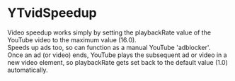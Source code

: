 # YTvidSpeedup
Video speedup works simply by setting the playbackRate value of the YouTube video to the maximum value (16.0).\
Speeds up ads too, so can function as a manual YouTube 'adblocker'.\
Once an ad (or video) ends, YouTube plays the subsequent ad or video in a new video element, so playbackRate gets set back to the default value (1.0) automatically.
